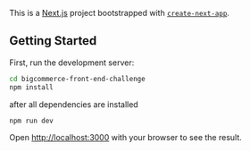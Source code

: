 This is a [Next.js](https://nextjs.org/) project bootstrapped with [`create-next-app`](https://github.com/vercel/next.js/tree/canary/packages/create-next-app).

## Getting Started

First, run the development server:

```bash
cd bigcommerce-front-end-challenge
npm install
```
after all dependencies are installed

``` bash
npm run dev
```

Open [http://localhost:3000](http://localhost:3000) with your browser to see the result.



